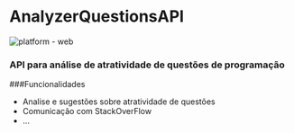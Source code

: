 # AnalyzerQuestionsAPI
![platform - web](https://img.shields.io/badge/platform-web-green.svg)
### API para análise de atratividade de questões de programação

###Funcionalidades
- Analise e sugestões sobre atratividade de questões
- Comunicação com StackOverFlow
- ...






